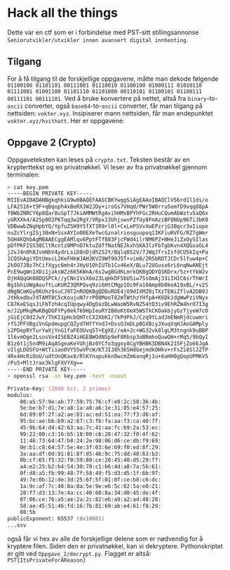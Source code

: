 # Hack all the things
Dette var en ctf som er i forbindelse med PST-sitt stillingsannonse `Seniorutvikler/utvikler innen avansert digital innhenting`. 
## Tilgang
For å få tilgang til de forskjellige oppgavene, måtte man dekode følgende `01100100 01101101 00111001 01110010 01100100 01000111 01010110 01111001 01001100 01101110 01101000 00110101 01100101 01100111 00111101 00111101`. Ved å bruke konvertere på nettet, altså fra `binary`-to-`ascii` converter, også `base64`-to-`ascii` converter, får man tilgang på nettsiden: `vokter.xyz`. Insipiserer mann nettsiden, får man endepunktet `vokter.xyz/hvithatt`. Her er oppgavene:
## Oppgave 2 (Crypto)
Oppgaveteksten kan leses på `crypto.txt`. Teksten består av en krypterttekst og en privatnøkkel. Vi leser av fra privatnøkkel gjennom terminalen:

```zsh
> cat key.pem
-----BEGIN PRIVATE KEY-----
MIIEvAIBADANBgkqhkiG9w0BAQEFAASCBKYwggSiAgEAAoIBAQClV56rd1l1ds/o
LFA2S16+t9F+qBqoph4xBeRXJW2JDy+iroGs7VHqd/PWr5W8rru5omfD9vqq88pA
f0WbZNRCY6p8Qar8uSpT7JkiAMMWtRgAxihHMvBPYhFGc2RHuCQumAbWztv5aQ6x
yGRXXk4/A25p8O2PKTqq3w2RgY/VRpx13UhjswvPZfUy8FmAziBFQNUp96TiJbK0
VDBwwbZNqHpbYQ/YpfuZSH9YSfXT1R9rl0l+CxLePSVvXwEPzrjG3Bqcr3xIiope
nuZcYlrgISj30xN+SsxAYIo00EXeTwcGznalriosguupoq1IKFiuRVFG/RZ7gWmr
5GH4KQhbAgMBAAECggEAMlqv6PptFTf883FjcFWd4ilrNM6PZ+NHeJiZxOySIlas
pDfPKFISS30CltRcntz8MPnD7ktuZdffNatNEJkxh5KA3lzFbTgbKvn4XQGsaGL4
j2vJ4n0h8JsmNbV4ydrLsiD8nDjdh2S2Y/Bqlq0S2V/7JWqJfrsIsfdCU5kIq+Pa
1CQShAgiYDtUmxcL2KeFHkWJAH3KVZ9Wf99J5T+vim8/2R5bRDTJCDr5lfuw4p+C
2kOO7JBz7hCifXgyc6mh4rJHyU1OhIUTb1Cv46eX/BLu72UGusx6rL6nqNwANEjt
PcE9wgWn1XDi1jaksWZz665KWnA/6s2wgBGdKLmrkQKBgQDYQ1KDrx/5z+tYkW2v
OjH4QqGK08DQSPCk//yCNn1VsX6o23LqHkDF5bUSiw7Ss8mAj33iIHIC6srThWrI
Bg1bhiUWgAouftLuKURZ3QRPQvq9zi6HtCMgp1Oc9Fa1OAmp8b0keA19xBL/+v2S
dNgNCmKGy06Uhz9suCJ9T2nROQKBgQDDuRDE4jO9dIXMZ0iTXzTENiZflvA2DB9J
JtHkedbu7dTAMT0C5cKoujuN7rrP08MooT82mTWthzYHfpA+K6Dk1dgWwPziVNyx
C87KeESqsJiFbTzh4cqIUpqwy4DgDazDLwWaoW5RvNZ54tQ3iv9EhRZW4hrO7I3g
m/J2pMkqMwKBgDGFYPy0ek769HpIeuRYIB8oKtOeX5WSTkCKOakbjyGzTjyeW7cO
jGiEjC0d2JwY/ThKI1pHcbQHTcCX2XbKI/7kPdPkJ/Czq9tLadJmENmRjdcuwmri
rfSJPFVBgiVnGpdmupgCQZyd7HffYndJ+DssOJmDLpBGVBiyJXuqVqHJAoGAMply
s2PDepRYTurYwXjYnG1faFEOUvq5T+EgXE//eA+2c+WG32vk8lgLM3tngnk9uBBP
1l6vmOge2LsosVn4I5EBZ4iHGEBWOdNSp9eF8Rbsp3oBRmhoQuwQH+rMq5/9bQyI
B1z6t1j5ndM9iAqASgeaKeYUhjBz0YCfo3qgoy8CgYBHBK3DBN4k215FjZo66JgA
vIlgLDUSFU+WtTiiao0VY55wVPcW/KTJIJ8h36SHdGejmdkOHkv+rFsZi8Sl2ZTP
4Rx4HcRiOoU/udtUnQKax8/RlKYnapukkn8wcmZm6anqRj1u+6uHH0gQopUPMKV5
/Pu5+MltJrax3klgFXVYXg==
-----END PRIVATE KEY-----
> openssl rsa -in key.pem -text -noout

Private-Key: (2048 bit, 2 primes)
modulus:
    00:a5:57:9e:ab:77:59:75:76:cf:e8:2c:50:36:4b:
    5e:be:b7:d1:7e:a8:1a:a8:a6:1e:31:05:e4:57:25:
    6d:89:0f:2f:a2:ae:81:ac:ed:51:ea:77:f3:d6:af:
    95:bc:ae:bb:b9:a2:67:c3:f6:fa:aa:f3:ca:40:7f:
    45:9b:64:d4:42:63:aa:7c:41:aa:fc:b9:2a:53:ec:
    99:22:00:c3:16:b5:18:00:c6:28:47:32:f0:4f:62:
    11:46:73:64:47:b8:24:2e:98:06:d6:ce:db:f9:69:
    0e:b1:c8:64:57:5e:4e:3f:03:6e:69:f0:ed:8f:29:
    3a:aa:df:0d:91:81:8f:d5:46:9c:75:dd:48:63:b3:
    0b:cf:65:f5:32:f0:59:80:ce:20:45:40:d5:29:f7:
    a4:e2:25:b2:b4:54:30:70:c1:b6:4d:a8:7a:5b:61:
    0f:d8:a5:fb:99:48:7f:58:49:f5:d3:d5:1f:6b:97:
    49:7e:0b:12:de:3d:25:6f:5f:01:0f:ce:b8:c6:dc:
    1a:9c:af:7c:48:8a:8a:5e:9e:e6:5c:62:5a:e0:21:
    28:f7:d3:13:7e:4a:cc:40:60:8a:34:d0:45:de:4f:
    07:06:ce:76:a5:ae:2a:2c:82:eb:a9:a2:ad:48:28:
    58:ae:45:51:46:fd:16:7b:81:69:ab:e4:61:f8:29:
    08:5b
publicExponent: 65537 (0x10001)
...osv
```
også får vi hex av alle de forskjellige delene som er nødvendig for å kryptere filen. Siden den er privatnøkkel, kan vi dekryptere. Pythonskriptet er gitt ved `Oppgave_2/decrypt.py`. Flagget er altså: `PST{ItsPrivateForAReason}`

